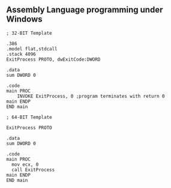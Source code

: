 ## Assembly Language programming under Windows


```
; 32-BIT Template

.386
.model flat,stdcall
.stack 4096
ExitProcess PROTO, dwExitCode:DWORD

.data
sum DWORD 0

.code
main PROC
	INVOKE ExitProcess, 0 ;program terminates with return 0
main ENDP
END main
```


```
; 64-BIT Template

ExitProcess PROTO

.data
sum DWORD 0

.code
main PROC
  mov ecx, 0
  call ExitProcess
main ENDP
END main
```
